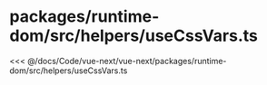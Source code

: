 # packages/runtime-dom/src/helpers/useCssVars.ts

<<< @/docs/Code/vue-next/vue-next/packages/runtime-dom/src/helpers/useCssVars.ts
